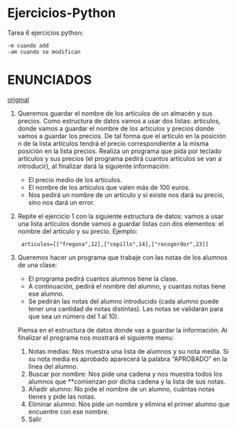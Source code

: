 # Ejercicios-Python
Tarea 6 ejercicios python:

	-m cuando add
	-am cuando se modifican
# ENUNCIADOS 
[original](https://fp.josedomingo.org/lmgs/2020-2021/python3/tarea7.html)
1. Queremos guardar el nombre de los artículos de un almacén y sus precios. Como estructura de datos vamos a usar dos listas: artículos, donde vamos a guardar el nombre de los artículos y precios donde vamos a guardar los precios. De tal forma que el artículo en la posición n de la lista artículos tendrá el precio correspondiente a la misma posición en la lista precios. Realiza un programa que pida por teclado artículos y sus precios (el programa pedirá cuantos artículos se van a introducir), al finalizar dará la siguiente información:
	* El precio medio de los artículos.
	* El nombre de los artículos que valen más de 100 euros.
	* Nos pedirá un nombre de un artículo y si existe nos dará su precio, sino nos dará un error.

2. Repite el ejercicio 1 con la siguiente estructura de datos: vamos a usar una lista artículos donde vamos a guardar listas con dos elementos: el nombre del artículo y su precio. Ejemplo: 
	
		articulos=[["fregona",12],["cepillo",14],["recogerdor",23]]

3. Queremos hacer un programa que trabaje con las notas de los alumnos de una clase:

	* El programa pedirá cuantos alumnos tiene la clase.
	* A continuación, pedirá el nombre del alumno, y cuantas notas tiene ese alumno.
	* Se pedirán las notas del alumno introducido (cada alumno puede tener una cantidad de notas distintas). Las notas se validarán para que sea un número del 1 al 10).
	
	Piensa en el estructura de datos donde vas a guardar la información. Al finalizar el programa nos mostrará el siguiente menu:

	1. Notas medias: Nos muestra una lista de alumnos y su nota media. Si su nota media es aprobado aparecerá la palabra “APROBADO” en la línea del alumno.
	2. Buscar por nombre: Nos pide una cadena y nos muestra todos los alumnos que **comienzan por dicha cadena y la lista de sus notas.
	3. Añadir alumno: No pide el nombre de un alumno, cuántas notas tienes y pide las notas.
	4. Eliminar alumno: Nos pide un nombre y elimina el primer alumno que encuentre con ese nombre.
	5. Salir


